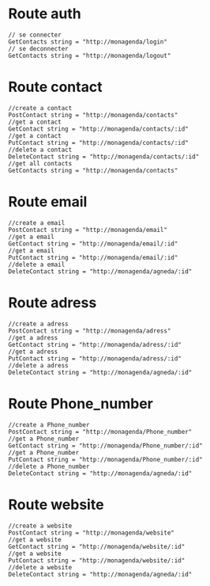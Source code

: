 # Route auth

    // se connecter
    GetContacts string = "http://monagenda/login"
    // se deconnecter
    GetContacts string = "http://monagenda/logout"

# Route contact

    //create a contact
    PostContact string = "http://monagenda/contacts"
    //get a contact
    GetContact string = "http://monagenda/contacts/:id"
    //get a contact
    PutContact string = "http://monagenda/contacts/:id"
    //delete a contact
    DeleteContact string = "http://monagenda/contacts/:id"
    //get all contacts
    GetContacts string = "http://monagenda/contacts"

# Route email

    //create a email
    PostContact string = "http://monagenda/email"
    //get a email
    GetContact string = "http://monagenda/email/:id"
    //get a email
    PutContact string = "http://monagenda/email/:id"
    //delete a email
    DeleteContact string = "http://monagenda/agneda/:id"

# Route adress

    //create a adress
    PostContact string = "http://monagenda/adress"
    //get a adress
    GetContact string = "http://monagenda/adress/:id"
    //get a adress
    PutContact string = "http://monagenda/adress/:id"
    //delete a adress
    DeleteContact string = "http://monagenda/agneda/:id"

# Route Phone_number

    //create a Phone_number
    PostContact string = "http://monagenda/Phone_number"
    //get a Phone_number
    GetContact string = "http://monagenda/Phone_number/:id"
    //get a Phone_number
    PutContact string = "http://monagenda/Phone_number/:id"
    //delete a Phone_number
    DeleteContact string = "http://monagenda/agneda/:id"

# Route website

    //create a website
    PostContact string = "http://monagenda/website"
    //get a website
    GetContact string = "http://monagenda/website/:id"
    //get a website
    PutContact string = "http://monagenda/website/:id"
    //delete a website
    DeleteContact string = "http://monagenda/agneda/:id"
